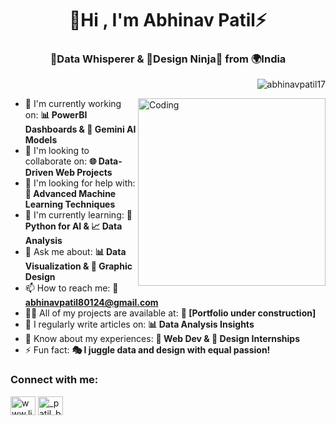 <h1 align="center">📍Hi , I'm Abhinav Patil⚡</h1>
<h3 align="center">🚀Data Whisperer & 🎨Design Ninja🥷 from 🌍India</h3>


<p align="right"> <img src="https://komarev.com/ghpvc/?username=abhinavpatil17&label=Profile%20views&color=0e75b6&style=flat" alt="abhinavpatil17" /> </p>


<img align="right" alt="Coding" width="300" src="https://media.licdn.com/dms/image/v2/C4D12AQEeKAn9dPLbhw/article-cover_image-shrink_720_1280/article-cover_image-shrink_720_1280/0/1616667695311?e=1730332800&v=beta&t=okl8dtKpu5J4BZYYz1ft3eDeqkvmUwRG4EHsqsWv0io"/>

- 🔭 I'm currently working on: **📊 PowerBI Dashboards & 🤖 Gemini AI Models**
- 👯 I'm looking to collaborate on: **🌐 Data-Driven Web Projects**
- 🤝 I'm looking for help with: **🧠 Advanced Machine Learning Techniques**
- 🌱 I'm currently learning: **🐍 Python for AI & 📈 Data Analysis**
- 💬 Ask me about: **📊 Data Visualization & 🎨 Graphic Design**
- 📫 How to reach me: **📧 abhinavpatil80124@gmail.com**
- 👨‍💻 All of my projects are available at: **🚧 [Portfolio under construction]**
- 📝 I regularly write articles on: **📊 Data Analysis Insights**
- 📄 Know about my experiences: **💼 Web Dev & 🎨 Design Internships**
- ⚡ Fun fact: **🎭 I juggle data and design with equal passion!**

<h3 align="left">Connect with me:</h3>
<p align="left">
<a href="https://linkedin.com/in/www.linkedin.com/in/abhinav-patil-developer" target="blank"><img align="center" src="https://raw.githubusercontent.com/rahuldkjain/github-profile-readme-generator/master/src/images/icons/Social/linked-in-alt.svg" alt="www.linkedin.com/in/abhinav-patil-developer" height="30" width="40" /></a>
<a href="https://instagram.com/_patil_bhau_" target="blank"><img align="center" src="https://raw.githubusercontent.com/rahuldkjain/github-profile-readme-generator/master/src/images/icons/Social/instagram.svg" alt="_patil_bhau_" height="30" width="40" /></a>
</p>

